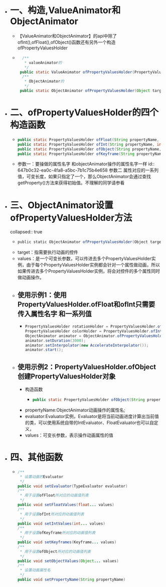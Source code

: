 - # 一、构造,ValueAnimator和ObjectAnimator
	- 【ValueAnimator和ObjectAnimator】的api中除了ofInt(),ofFloat(),ofObject()函数还有另外一个构造ofPropertyValuesHolder
	- ```java
	    /** 
	     * valueAnimator的 
	     */  
	   public static ValueAnimator ofPropertyValuesHolder(PropertyValuesHolder... values)   
	    /** 
	     * ObjectAnimator的 
	     */  
	   public static ObjectAnimator ofPropertyValuesHolder(Object target,PropertyValuesHolder... values)
	  ```
- # 二、ofPropertyValuesHolder的四个构造函数
	- ```java
	  public static PropertyValuesHolder ofFloat(String propertyName, float... values)  
	  public static PropertyValuesHolder ofInt(String propertyName, int... values)   
	  public static PropertyValuesHolder ofObject(String propertyName, TypeEvaluator evaluator,Object... values)  
	  public static PropertyValuesHolder ofKeyframe(String propertyName, Keyframe... values)
	  
	  ```
	- 参数一：要操做的属性名字  和objectAnimator操作的属性名字一样
	  id:: 647b0c32-ea0c-4fa8-a5bc-7b1c75b4e658
	  参数二 属性对应的一系列值，可变长度，如果只指定了一个，那么ObjectAnimator会通过查找getProperty()方法来获得初始值。不理解的同学请参看
- # 三、ObjectAnimator设置ofPropertyValuesHolder方法
  collapsed:: true
	- ```java
	  public static ObjectAnimator ofPropertyValuesHolder(Object target,PropertyValuesHolder... values) 
	  ```
	- target：指需要执行动画的控件
	- values：是一个可变长参数，可以传进去多个PropertyValuesHolder实例，由于每个PropertyValuesHolder实例都会针对一个属性做动画，所以如果传进去多个PropertyValuesHolder实例，将会对控件的多个属性同时做动画操作。
	- ## 使用示例1：**使用**PropertyValuesHolder.ofFloat和ofInt只需要传入属性名字 和一系列值
		- ```java
		  PropertyValuesHolder rotationHolder = PropertyValuesHolder.ofFloat("Rotation", 60f, -60f, 40f, -40f, -20f, 20f, 10f, -10f, 0f);  
		  PropertyValuesHolder colorHolder = PropertyValuesHolder.ofInt("BackgroundColor", 0xffffffff, 0xffff00ff, 0xffffff00, 0xffffffff);  
		  ObjectAnimator animator = ObjectAnimator.ofPropertyValuesHolder(mTextView, rotationHolder, colorHolder);  
		  animator.setDuration(3000);  
		  animator.setInterpolator(new AccelerateInterpolator());  
		  animator.start();
		  ```
	- ## 使用示例2：PropertyValuesHolder.ofObject创建PropertyValuesHolder对象
		- 构造函数
			- ```java
			  public static PropertyValuesHolder ofObject(String propertyName, TypeEvaluator evaluator,Object... values) 
			  ```
		- propertyName:ObjectAnimator动画操作的属性名;
		- evaluator:Evaluator实例，Evaluator是将当前动画进度计算出当前值的类，可以使用系统自带的IntEvaluator、FloatEvaluator也可以自定义，
		- values：可变长参数，表示操作动画属性的值
- # 四、其他函数
	- ```java
	  /** 
	   * 设置动画的Evaluator 
	   */  
	  public void setEvaluator(TypeEvaluator evaluator)  
	  /** 
	   * 用于设置ofFloat所对应的动画值列表 
	   */  
	  public void setFloatValues(float... values)  
	  /** 
	   * 用于设置ofInt所对应的动画值列表 
	   */  
	  public void setIntValues(int... values)  
	  /** 
	   * 用于设置ofKeyframe所对应的动画值列表 
	   */  
	  public void setKeyframes(Keyframe... values)  
	  /** 
	   * 用于设置ofObject所对应的动画值列表 
	   */  
	  public void setObjectValues(Object... values)  
	  /** 
	   * 设置动画属性名 
	   */  
	  public void setPropertyName(String propertyName)
	  ```